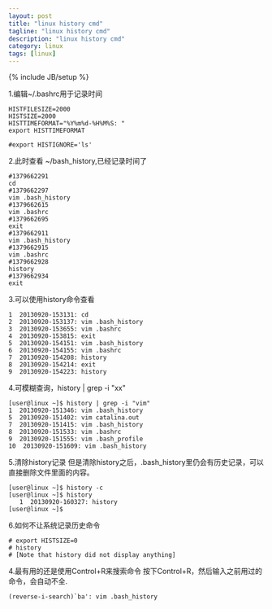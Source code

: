 ```yaml
---
layout: post
title: "linux history cmd"
tagline: "linux history cmd"
description: "linux history cmd"
category: linux
tags: [linux]
---
```

{% include JB/setup %}

1.编辑~/.bashrc用于记录时间 

	HISTFILESIZE=2000
	HISTSIZE=2000
	HISTTIMEFORMAT="%Y%m%d-%H%M%S: "
	export HISTTIMEFORMAT

	#export HISTIGNORE='ls'

2.此时查看 ~/bash_history,已经记录时间了

	#1379662291
	cd
	#1379662297
	vim .bash_history
	#1379662615
	vim .bashrc
	#1379662695
	exit
	#1379662911
	vim .bash_history
	#1379662915
	vim .bashrc
	#1379662928
	history
	#1379662934
	exit

3.可以使用history命令查看

	1  20130920-153131: cd
	2  20130920-153137: vim .bash_history 
	3  20130920-153655: vim .bashrc
	4  20130920-153815: exit
	5  20130920-154151: vim .bash_history 
	6  20130920-154155: vim .bashrc 
	7  20130920-154208: history
	8  20130920-154214: exit
	9  20130920-154223: history


4.可模糊查询，history | grep -i "xx"

	[user@linux ~]$ history | grep -i "vim"
	1  20130920-151346: vim .bash_history 
	5  20130920-151402: vim catalina.out 
	7  20130920-151415: vim .bash_history 
	8  20130920-151533: vim .bashrc 
	9  20130920-151555: vim .bash_profile 
	10  20130920-151609: vim .bash_history 


5.清除history记录
  但是清除history之后，.bash_history里仍会有历史记录，可以直接删除文件里面的内容。

	[user@linux ~]$ history -c
	[user@linux ~]$ history
	   1  20130920-160327: history
	[user@linux ~]$


6.如何不让系统记录历史命令

	# export HISTSIZE=0
	# history
	# [Note that history did not display anything]

4.最有用的还是使用Control+R来搜索命令
  按下Control+R，然后输入之前用过的命令，会自动不全.

	(reverse-i-search)`ba': vim .bash_history 

